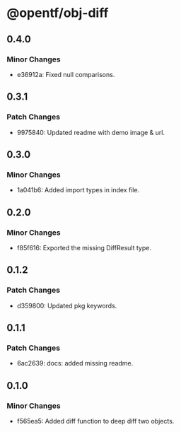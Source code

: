 # @opentf/obj-diff

## 0.4.0

### Minor Changes

- e36912a: Fixed null comparisons.

## 0.3.1

### Patch Changes

- 9975840: Updated readme with demo image & url.

## 0.3.0

### Minor Changes

- 1a041b6: Added import types in index file.

## 0.2.0

### Minor Changes

- f85f616: Exported the missing DiffResult type.

## 0.1.2

### Patch Changes

- d359800: Updated pkg keywords.

## 0.1.1

### Patch Changes

- 6ac2639: docs: added missing readme.

## 0.1.0

### Minor Changes

- f565ea5: Added diff function to deep diff two objects.
